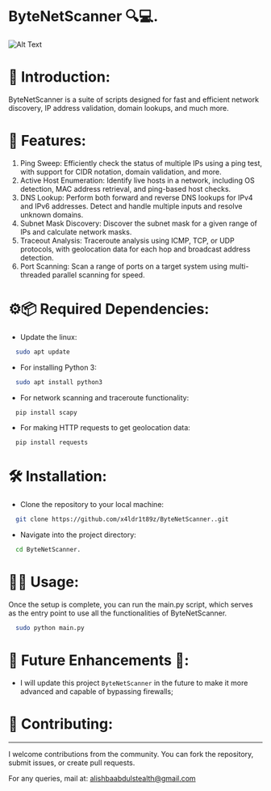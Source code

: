 # ByteNetScanner 🔍💻.
![Alt Text](https://github.com/x4ldr1t89z/ByteNetScanner./blob/main/image.png)

# 🌟 Introduction:
ByteNetScanner is a suite of scripts designed for fast and efficient network discovery, IP address validation, domain lookups, and much more.

# 🚀 Features:
1. Ping Sweep: Efficiently check the status of multiple IPs using a ping test, with support for CIDR notation, domain validation, and more.
2. Active Host Enumeration: Identify live hosts in a network, including OS detection, MAC address retrieval, and ping-based host checks.
3. DNS Lookup: Perform both forward and reverse DNS lookups for IPv4 and IPv6 addresses. Detect and handle multiple inputs and resolve unknown domains.
4. Subnet Mask Discovery: Discover the subnet mask for a given range of IPs and calculate network masks.
5. Traceout Analysis: Traceroute analysis using ICMP, TCP, or UDP protocols, with geolocation data for each hop and broadcast address detection.
6. Port Scanning: Scan a range of ports on a target system using multi-threaded parallel scanning for speed.

# ⚙️📦 Required Dependencies:
- Update the linux:
```bash
  sudo apt update
```
- For installing Python 3:
```bash
  sudo apt install python3
```
- For network scanning and traceroute functionality:
```bash
  pip install scapy
```
- For making HTTP requests to get geolocation data:
```bash
  pip install requests
```
# 🛠️ Installation:
- Clone the repository to your local machine:
```bash
  git clone https://github.com/x4ldr1t89z/ByteNetScanner..git
```
- Navigate into the project directory:
```bash
  cd ByteNetScanner.
```
# 🧑‍💻 Usage:
Once the setup is complete, you can run the main.py script, which serves as the entry point to use all the functionalities of ByteNetScanner.
```bash
  sudo python main.py
```
# 💪 Future Enhancements 🔮:
- I will update this project `ByteNetScanner` in the future to make it more advanced and capable of bypassing firewalls;

# 🤝 Contributing:
-------------------

I welcome contributions from the community. You can fork the repository, submit issues, or create pull requests.

For any queries, mail at: [alishbaabdulstealth@gmail.com](mailto:alishbaabdulstealth@gmail.com)
